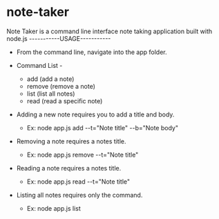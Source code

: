 # note-taker
Note Taker is a command line interface note taking application built with node.js
-----------USAGE-----------
- From the command line, navigate into the app folder.

- Command List -
  - add (add a note)
  - remove (remove a note)
  - list (list all notes)
  - read (read a specific note)

- Adding a new note requires you to add a title and body.
  - Ex: node app.js add --t="Note title" --b="Note body"

- Removing a note requires a notes title.
  - Ex: node app.js remove --t="Note title"

- Reading a note requires a notes title.
  - Ex: node app.js read --t="Note title"

- Listing all notes requires only the command.
  - Ex: node app.js list
